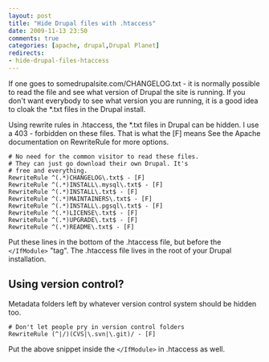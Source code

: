 ```yaml
---
layout: post
title: "Hide Drupal files with .htaccess"
date: 2009-11-13 23:50
comments: true
categories: [apache, drupal,Drupal Planet]
redirects:
- hide-drupal-files-htaccess
---
```

If one goes to somedrupalsite.com/CHANGELOG.txt - it is normally possible to read the file and see what version of Drupal the site is running. If you don't want everybody to see what version you are running, it is a good idea to cloak the *.txt files in the Drupal install.

Using rewrite rules in .htaccess, the *.txt files in Drupal can be hidden. I use a 403 - forbidden on these files. That is what the [F] means See the Apache documentation on RewriteRule for more options.
```
# No need for the common visitor to read these files.
# They can just go download their own Drupal. It's
# free and everything.
RewriteRule ^(.*)CHANGELOG\.txt$ - [F]
RewriteRule ^(.*)INSTALL\.mysql\.txt$ - [F]
RewriteRule ^(.*)INSTALL\.txt$ - [F]
RewriteRule ^(.*)MAINTAINERS\.txt$ - [F]
RewriteRule ^(.*)INSTALL\.pgsql\.txt$ - [F]
RewriteRule ^(.*)LICENSE\.txt$ - [F]
RewriteRule ^(.*)UPGRADE\.txt$ - [F]
RewriteRule ^(.*)README\.txt$ - [F]
```
Put these lines in the bottom of the .htaccess file, but before the `</IfModule>` "tag". The .htaccess file lives in the root of your Drupal installation.

Using version control?
-------------

Metadata folders left by whatever version control system should be hidden too.
```
# Don't let people pry in version control folders
RewriteRule (^|/)(CVS|\.svn|\.git)/ - [F]
```
Put the above snippet inside the `</IfModule>` in .htaccess as well.

